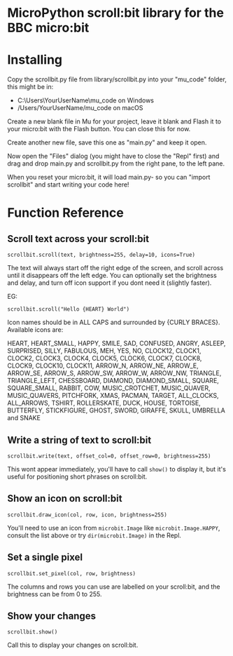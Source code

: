 # MicroPython scroll:bit library for the BBC micro:bit

# Installing

Copy the scrollbit.py file from library/scrollbit.py into your "mu_code" folder, this might be in:

* C:\Users\YourUserName\mu_code on Windows
* /Users/YourUserName/mu_code on macOS

Create a new blank file in Mu for your project, leave it blank and Flash it to your micro:bit with the Flash button. You can close this for now.

Create another new file, save this one as "main.py" and keep it open.

Now open the "Files" dialog (you might have to close the "Repl" first) and drag and drop main.py and scrollbit.py from the right pane, to the left pane.

When you reset your micro:bit, it will load main.py- so you can "import scrollbit" and start writing your code here!

# Function Reference

## Scroll text across your scroll:bit

`scrollbit.scroll(text, brightness=255, delay=10, icons=True)`

The text will always start off the right edge of the screen, and scroll across until it disappears off the left edge. You can optionally set the brightness and delay, and turn off icon support if you dont need it (slightly faster).

EG:

`scrollbit.scroll("Hello {HEART} World")`

Icon names should be in ALL CAPS and surrounded by {CURLY BRACES}. Available icons are:

HEART, HEART_SMALL, HAPPY, SMILE, SAD, CONFUSED, ANGRY, ASLEEP, SURPRISED, SILLY, FABULOUS, MEH, YES, NO, CLOCK12, CLOCK1, CLOCK2, CLOCK3, CLOCK4, CLOCK5, CLOCK6, CLOCK7, CLOCK8, CLOCK9, CLOCK10, CLOCK11, ARROW_N, ARROW_NE, ARROW_E, ARROW_SE, ARROW_S, ARROW_SW, ARROW_W, ARROW_NW, TRIANGLE, TRIANGLE_LEFT, CHESSBOARD, DIAMOND, DIAMOND_SMALL, SQUARE, SQUARE_SMALL, RABBIT, COW, MUSIC_CROTCHET, MUSIC_QUAVER, MUSIC_QUAVERS, PITCHFORK, XMAS, PACMAN, TARGET, ALL_CLOCKS, ALL_ARROWS, TSHIRT, ROLLERSKATE, DUCK, HOUSE, TORTOISE, BUTTERFLY, STICKFIGURE, GHOST, SWORD, GIRAFFE, SKULL, UMBRELLA and SNAKE

## Write a string of text to scroll:bit

`scrollbit.write(text, offset_col=0, offset_row=0, brightness=255)`

This wont appear immediately, you'll have to call `show()` to display it, but it's useful for positioning short phrases on scroll:bit.

## Show an icon on scroll:bit

`scrollbit.draw_icon(col, row, icon, brightness=255)`

You'll need to use an icon from `microbit.Image` like `microbit.Image.HAPPY`, consult the list above or try `dir(microbit.Image)` in the Repl.

## Set a single pixel

`scrollbit.set_pixel(col, row, brightness)`

The columns and rows you can use are labelled on your scroll:bit, and the brightness can be from 0 to 255.

## Show your changes

`scrollbit.show()`

Call this to display your changes on scroll:bit.
